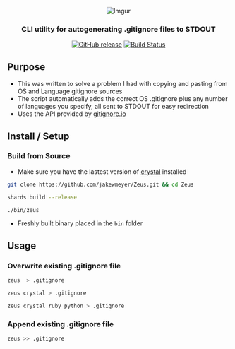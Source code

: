 <div align="center">

![Imgur](https://i.imgur.com/wfQ1YeK.png)

### CLI utility for autogenerating .gitignore files to STDOUT

[![GitHub release](https://img.shields.io/github/release/jakewmeyer/Zeus.svg)]()
[![Build Status](https://travis-ci.org/jakewmeyer/Zeus.svg?branch=master)](https://travis-ci.org/jakewmeyer/Zeus)

</div>

## Purpose
* This was written to solve a problem I had with copying and pasting from OS and Language gitignore sources
* The script automatically adds the correct OS .gitignore plus any number of languages you specify, all sent to STDOUT for easy redirection
* Uses the API provided by [gitignore.io](https://www.gitignore.io/)

## Install / Setup
### Build from Source
* Make sure you have the lastest version of [crystal](https://crystal-lang.org/) installed
```bash
git clone https://github.com/jakewmeyer/Zeus.git && cd Zeus
```
```bash
shards build --release
```
```bash
./bin/zeus
```
* Freshly built binary placed in the `bin` folder

## Usage
### Overwrite existing .gitignore file
```bash
zeus  > .gitignore
```
```bash
zeus crystal > .gitignore
```
```bash
zeus crystal ruby python > .gitignore
```

### Append existing .gitignore file
```bash
zeus >> .gitignore
```
